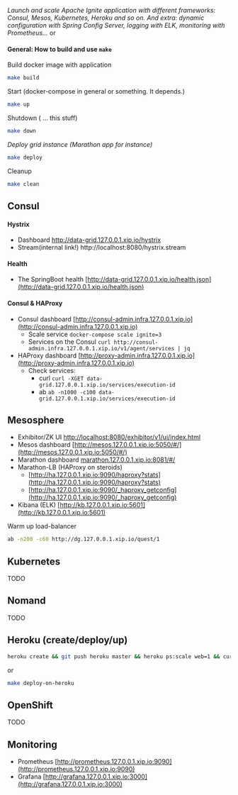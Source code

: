 _Launch and scale Apache Ignite application with different frameworks: Consul, Mesos, Kubernetes, Heroku and so on. And extra: dynamic configuration with Spring Config Server, logging with ELK, monitoring with Prometheus..._ or 
#### General: How to build and use `make`

Build docker image with  application
```bash
make build
```
Start (docker-compose in general or something. It depends.)
```bash
make up
```

Shutdown ( ... this stuff)
```bash
make down
```

_Deploy grid instance (Marathon app for instance)_
```bash
make deploy
```

Cleanup 
```bash
make clean
```

## Consul

#### Hystrix
 * Dashboard http://data-grid.127.0.0.1.xip.io/hystrix
 * Stream(internal link!) http://localhost:8080/hystrix.stream

#### Health
 * The SpringBoot health [http://data-grid.127.0.0.1.xip.io/health.json](http://data-grid.127.0.0.1.xip.io/health.json)  

#### Consul & HAProxy
* Consul dashboard [http://consul-admin.infra.127.0.0.1.xip.io](http://consul-admin.infra.127.0.0.1.xip.io)
    * Scale service ```docker-compose scale ignite=3```
    * Services on the Consul ```curl http://consul-admin.infra.127.0.0.1.xip.io/v1/agent/services | jq```
* HAProxy dashboard [http://proxy-admin.infra.127.0.0.1.xip.io](http://proxy-admin.infra.127.0.0.1.xip.io)
    * Check services:
        + curl ```curl -XGET data-grid.127.0.0.1.xip.io/services/execution-id```
        + ab ```ab -n1000 -c100 data-grid.127.0.0.1.xip.io/services/execution-id```

## Mesosphere
* Exhibitor/ZK UI [http://localhost:8080/exhibitor/v1/ui/index.html](http://localhost:8080/exhibitor/v1/ui/index.html)
* Mesos dashboard [http://mesos.127.0.0.1.xip.io:5050/#/](http://mesos.127.0.0.1.xip.io:5050/#/)
* Marathon dashboard [marathon.127.0.0.1.xip.io:8081/#/](marathon.127.0.0.1.xip.io:8081)
* Marathon-LB (HAProxy on steroids)
    * [http://ha.127.0.0.1.xip.io:9090/haproxy?stats](http://ha.127.0.0.1.xip.io:9090/haproxy?stats) 
    * [http://ha.127.0.0.1.xip.io:9090/_haproxy_getconfig](http://ha.127.0.0.1.xip.io:9090/_haproxy_getconfig)
* Kibana (ELK) [http://kb.127.0.0.1.xip.io:5601](http://kb.127.0.0.1.xip.io:5601) 

Warm up load-balancer 
```bash 
ab -n200 -c60 http://dg.127.0.0.1.xip.io/quest/1
```

## Kubernetes
TODO

## Nomand
TODO

## Heroku (create/deploy/up)
```bash
heroku create && git push heroku master && heroku ps:scale web=1 && curl https://pure-plateau-77452.herokuapp.com/health | jq
```
or 
```bash
make deploy-on-heroku
```

## OpenShift
TODO


## Monitoring
* Prometheus [http://prometheus.127.0.0.1.xip.io:9090](http://prometheus.127.0.0.1.xip.io:9090)
* Grafana [http://grafana.127.0.0.1.xip.io:3000](http://grafana.127.0.0.1.xip.io:3000)